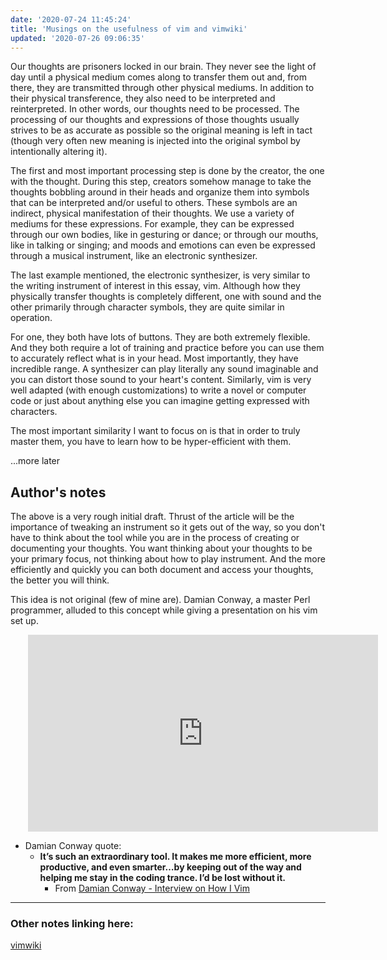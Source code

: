 ```yaml
---
date: '2020-07-24 11:45:24'
title: 'Musings on the usefulness of vim and vimwiki'
updated: '2020-07-26 09:06:35'
---
```

Our thoughts are prisoners locked in our brain. They never see the light of day
until a physical medium comes along to transfer them out and, from there, they
are transmitted through other physical mediums. In addition to their physical
transference, they also need to be interpreted and reinterpreted. In other
words, our thoughts need to be processed. The processing of our thoughts and
expressions of those thoughts usually strives to be as accurate as possible so
the original meaning is left in tact (though very often new meaning is injected
into the original symbol by intentionally altering it).

The first and most important processing step is done by the creator, the one
with the thought. During this step, creators somehow manage to take the thoughts
bobbling around in their heads and organize them into symbols that can be
interpreted and/or useful to others. These symbols are an indirect, physical
manifestation of their thoughts. We use a variety of mediums for these
expressions. For example, they can be expressed through our own bodies, like
in gesturing or dance; or through our mouths, like in talking or singing; and
moods and emotions can even be expressed through a musical instrument, like an
electronic synthesizer.

The last example mentioned, the electronic synthesizer, is very similar to the
writing instrument of interest in this essay, vim. Although how they physically
transfer thoughts is completely different, one with sound and the other
primarily through character symbols, they are quite similar in operation.

For one, they both have lots of buttons. They are both extremely flexible. And
they both require a lot of training and practice before you can use them to
accurately reflect what is in your head. Most importantly, they have incredible
range. A synthesizer can play literally any sound imaginable and you can distort
those sound to your heart's content. Similarly, vim is very well adapted (with
enough customizations) to write a novel or computer code or just about anything
else you can imagine getting expressed with characters.

The most important similarity I want to focus on is that in order to truly
master them, you have to learn how to be hyper-efficient with them.

...more later

## Author's notes
The above is a very rough initial draft. Thrust of the article will be the
importance of tweaking an instrument so it gets out of the way, so you don't
have to think about the tool while you are in the process of creating or
documenting your thoughts. You want thinking about your thoughts to be your
primary focus, not thinking about how to play instrument. And the more
efficiently and quickly you can both document and access your thoughts, the
better you will think.

This idea is not original (few of mine are). Damian Conway, a master Perl
programmer, alluded to this concept while giving a presentation on his vim set
up.

<iframe width="560" style="margin-left: 2.0em" height="315" src="https://www.youtube.com/embed/aHm36-na4-4" frameborder="0" allow="accelerometer; autoplay; encrypted-media; gyroscope; picture-in-picture" allowfullscreen></iframe>

* Damian Conway quote:
  * **It’s such an extraordinary tool. It makes me more efficient, more
    productive, and even smarter…by keeping out of the way and helping me stay
    in the coding trance. I’d be lost without it.**
    * From [Damian Conway - Interview on How I Vim](http://howivim.com/2016/damian-conway/)


---
### Other notes linking here:


[vimwiki](/vimwiki)